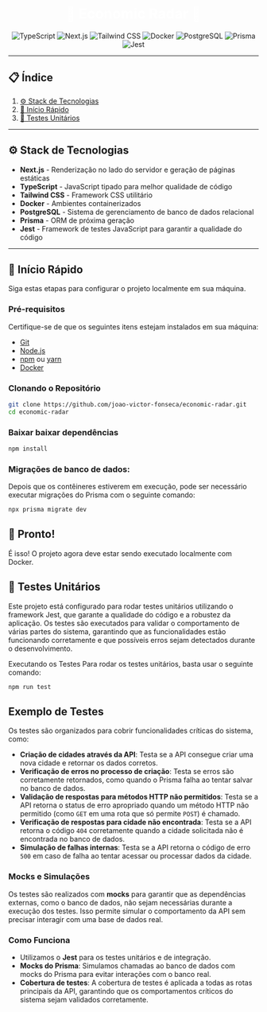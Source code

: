 <h1 align="center" style="color:white;" >🚀 Economic Radar 🚀</h1>

<div align="center">
    <img src="https://img.shields.io/badge/-TypeScript-3178C6?style=for-the-badge&logo=typescript&logoColor=white" alt="TypeScript" />
    <img src="https://img.shields.io/badge/-Next.js-A020F0?style=for-the-badge&logo=nextdotjs&logoColor=white" alt="Next.js" />
    <img src="https://img.shields.io/badge/-Tailwind_CSS-06B6D4?style=for-the-badge&logo=tailwindcss&logoColor=white" alt="Tailwind CSS" />
    <img src="https://img.shields.io/badge/-Docker-0db7ed?style=for-the-badge&logo=docker&logoColor=white" alt="Docker" />
    <img src="https://img.shields.io/badge/-PostgreSQL-316192?style=for-the-badge&logo=postgresql&logoColor=white" alt="PostgreSQL" />
    <img src="https://img.shields.io/badge/-Prisma-3982CE?style=for-the-badge&logo=prisma&logoColor=white" alt="Prisma" />
    <img src="https://img.shields.io/badge/-Jest-15b4f1?style=for-the-badge&logo=jest&logoColor=white" alt="Jest" />
</div>

---

## 📋 Índice

1. [⚙️ Stack de Tecnologias](#tech-stack)
2. [🤸 Início Rápido](#quick-start)
3. [🧪 Testes Unitários](#unit-tests)

---

## <a name="tech-stack">⚙️ Stack de Tecnologias</a>

- **Next.js** - Renderização no lado do servidor e geração de páginas estáticas
- **TypeScript** - JavaScript tipado para melhor qualidade de código
- **Tailwind CSS** - Framework CSS utilitário
- **Docker** - Ambientes containerizados
- **PostgreSQL** - Sistema de gerenciamento de banco de dados relacional
- **Prisma** - ORM de próxima geração
- **Jest** - Framework de testes JavaScript para garantir a qualidade do código

---

## <a name="quick-start">🤸 Início Rápido</a>

Siga estas etapas para configurar o projeto localmente em sua máquina.

### Pré-requisitos

Certifique-se de que os seguintes itens estejam instalados em sua máquina:

- [Git](https://git-scm.com/)
- [Node.js](https://nodejs.org/en)
- [npm](https://www.npmjs.com/) ou [yarn](https://yarnpkg.com/)
- [Docker](https://www.docker.com/)

### Clonando o Repositório

```bash
git clone https://github.com/joao-victor-fonseca/economic-radar.git
cd economic-radar

```


### Baixar baixar dependências

```bash
npm install

```

### Migrações de banco de dados:

Depois que os contêineres estiverem em execução, pode ser necessário executar migrações do Prisma com o seguinte comando:

```bash
npx prisma migrate dev
```

## 🎉 Pronto!

É isso! O projeto agora deve estar sendo executado localmente com Docker.

## <a name="unit-tests">🧪 Testes Unitários</a>

Este projeto está configurado para rodar testes unitários utilizando o framework Jest, que garante a qualidade do código e a robustez da aplicação. Os testes são executados para validar o comportamento de várias partes do sistema, garantindo que as funcionalidades estão funcionando corretamente e que possíveis erros sejam detectados durante o desenvolvimento.

Executando os Testes
Para rodar os testes unitários, basta usar o seguinte comando:


```bash
npm run test
```

## Exemplo de Testes

Os testes são organizados para cobrir funcionalidades críticas do sistema, como:

- **Criação de cidades através da API**: Testa se a API consegue criar uma nova cidade e retornar os dados corretos.
- **Verificação de erros no processo de criação**: Testa se erros são corretamente retornados, como quando o Prisma falha ao tentar salvar no banco de dados.
- **Validação de respostas para métodos HTTP não permitidos**: Testa se a API retorna o status de erro apropriado quando um método HTTP não permitido (como `GET` em uma rota que só permite `POST`) é chamado.
- **Verificação de respostas para cidade não encontrada**: Testa se a API retorna o código `404` corretamente quando a cidade solicitada não é encontrada no banco de dados.
- **Simulação de falhas internas**: Testa se a API retorna o código de erro `500` em caso de falha ao tentar acessar ou processar dados da cidade.

### Mocks e Simulações

Os testes são realizados com **mocks** para garantir que as dependências externas, como o banco de dados, não sejam necessárias durante a execução dos testes. Isso permite simular o comportamento da API sem precisar interagir com uma base de dados real.

### Como Funciona

- Utilizamos o **Jest** para os testes unitários e de integração.
- **Mocks do Prisma**: Simulamos chamadas ao banco de dados com mocks do Prisma para evitar interações com o banco real.
- **Cobertura de testes**: A cobertura de testes é aplicada a todas as rotas principais da API, garantindo que os comportamentos críticos do sistema sejam validados corretamente.



